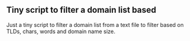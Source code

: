 ## Tiny script to filter a domain list based
Just a tiny script to filter a domain list from a text file to filter based on TLDs, chars, words and domain name size.
